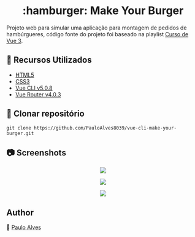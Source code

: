 <h1 align="center">:hamburger: Make Your Burger</h1>

Projeto web para simular uma aplicação para montagem de pedidos de hambúrgueres, código fonte do projeto foi baseado na playlist
[Curso de Vue 3](https://www.youtube.com/watch?v=wsAQQioPIJs&list=PLnDvRpP8BnezDglaAvtWgQXzsOmXUuRHL). 

## :wrench: Recursos Utilizados

- [HTML5](https://www.w3schools.com/html/)
- [CSS3](https://www.w3schools.com/css/)
- [Vue CLI v5.0.8](https://cli.vuejs.org/)
- [Vue Router v4.0.3](https://router.vuejs.org/)

## :floppy_disk: Clonar repositório

```git clone https://github.com/PauloAlves8039/vue-cli-make-your-burger.git```

## :camera: Screenshots

<p align="center"> <img src="https://github.com/PauloAlves8039/vue-cli-make-your-burger/blob/master/src/assets/images/screenshot-1.PNG"/></p>
<p align="center"> <img src="https://github.com/PauloAlves8039/vue-cli-make-your-burger/blob/master/src/assets/images/screenshot-2.PNG"/></p>
<p align="center"> <img src="https://github.com/PauloAlves8039/vue-cli-make-your-burger/blob/master/src/assets/images/screenshot-3.PNG"/></p>


## Author
:boy: [Paulo Alves](https://github.com/PauloAlves8039)